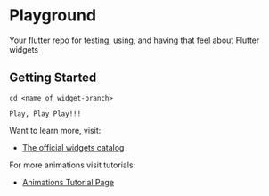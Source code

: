 # Playground

Your flutter repo for testing, using, and having that feel about Flutter widgets

## Getting Started

    cd <name_of_widget-branch>

    Play, Play Play!!!

Want to learn more, visit:

- [The official widgets catalog](https://flutter.dev/docs/development/ui/widgets/)

For more animations visit tutorials:

- [Animations Tutorial Page](https://flutter.dev/docs/development/ui/animations/tutorial)
